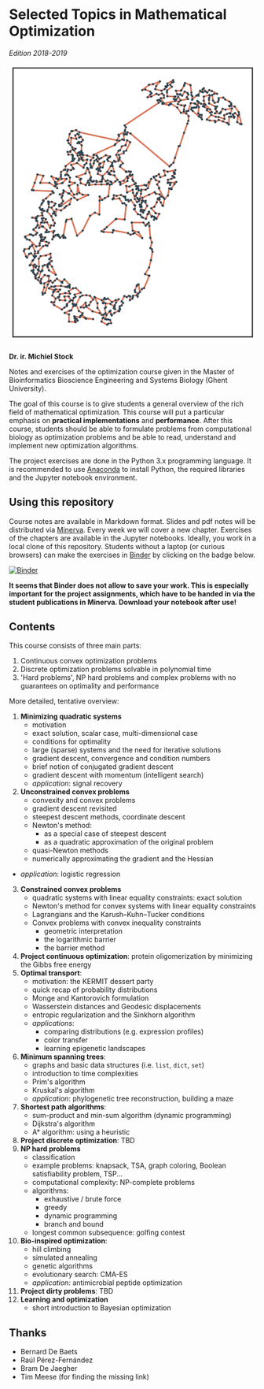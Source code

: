 # Selected Topics in Mathematical Optimization

*Edition 2018-2019*

![](totoro.png)

**Dr. ir. Michiel Stock**

Notes and exercises of the optimization course given in the Master of Bioinformatics Bioscience Engineering and Systems Biology (Ghent University).

The goal of this course is to give students a general overview of the rich field of mathematical optimization. This course will put a particular emphasis on **practical implementations** and **performance**. After this course, students should be able to formulate problems from computational biology as optimization problems and be able to read, understand and implement new optimization algorithms.

The project exercises are done in the Python 3.x programming language. It is recommended to use [Anaconda](https://anaconda.org/anaconda/python) to install Python, the required libraries and the Jupyter notebook environment.

## Using this repository

Course notes are available in Markdown format. Slides and pdf notes will be distributed via [Minerva](http://minerva.ugent.be/). Every week we will cover a new chapter. Exercises of the chapters are available in the Jupyter notebooks. Ideally, you work in a local clone of this repository. Students without a laptop (or curious browsers) can make the exercises in [Binder](https://mybinder.org/) by clicking on the badge below.

[![Binder](https://mybinder.org/badge.svg)](https://mybinder.org/v2/gh/MichielStock/SelectedTopicsOptimization/master)

**It seems that Binder does not allow to save your work. This is especially important for the project assignments, which have to be handed in via the student publications in Minerva. Download your notebook after use!**

## Contents

This course consists of three main parts:
1. Continuous convex optimization problems
2. Discrete optimization problems solvable in polynomial time
3. 'Hard problems', NP hard problems and complex problems with no guarantees on optimality and performance

More detailed, tentative overview:

1. **Minimizing quadratic systems**
      - motivation
      - exact solution, scalar case, multi-dimensional case
      - conditions for optimality
      - large (sparse) systems and the need for iterative solutions
      - gradient descent, convergence and condition numbers
      - brief notion of conjugated gradient descent
      - gradient descent with momentum (intelligent search)
      - *application*: signal recovery
2. **Unconstrained convex problems**
      - convexity and convex problems
      - gradient descent revisited
      - steepest descent methods, coordinate descent
      - Newton's method:
        - as a special case of steepest descent
        - as a quadratic approximation of the original problem
      - quasi-Newton methods
      - numerically approximating the gradient and the Hessian
  - *application*: logistic regression
3. **Constrained convex problems**
      - quadratic systems with linear equality constraints: exact solution
      - Newton's method for convex systems with linear equality constraints
      - Lagrangians and the Karush–Kuhn–Tucker conditions
      - Convex problems with convex inequality constraints
        - geometric interpretation
        - the logarithmic barrier
        - the barrier method
4. **Project continuous optimization**: protein oligomerization by minimizing the Gibbs free energy
5. **Optimal transport**:
    - motivation: the KERMIT dessert party
    - quick recap of probability distributions
    - Monge and Kantorovich formulation
    - Wasserstein distances and Geodesic displacements
    - entropic regularization and the Sinkhorn algorithm
    - *applications*:
        - comparing distributions (e.g. expression profiles)
        - color transfer
        - learning epigenetic landscapes
6. **Minimum spanning trees**:
    - graphs and basic data structures (i.e. `list`, `dict`, `set`)
    - introduction to time complexities
    - Prim's algorithm
    - Kruskal's algorithm
    - *application*: phylogenetic tree reconstruction, building a maze
7. **Shortest path algorithms**:
    - sum-product and min-sum algorithm (dynamic programming)
    - Dijkstra's algorithm
    - A* algorithm: using a heuristic
8. **Project discrete optimization**: TBD
9. **NP hard problems**
    - classification
    - example problems: knapsack, TSA, graph coloring, Boolean satisfiability problem, TSP...
    - computational complexity: NP-complete problems
    - algorithms:
      - exhaustive / brute force
      - greedy
      - dynamic programming
      - branch and bound
    - longest common subsequence: golfing contest
10. **Bio-inspired optimization**:
    - hill climbing
    - simulated annealing
    - genetic algorithms
    - evolutionary search: CMA-ES
    - *application*: antimicrobial peptide optimization
11. **Project dirty problems**: TBD
12. **Learning and optimization**
    - short introduction to Bayesian optimization


## Thanks

- Bernard De Baets
- Raúl Pérez-Fernández
- Bram De Jaegher
- Tim Meese (for finding the missing link)
